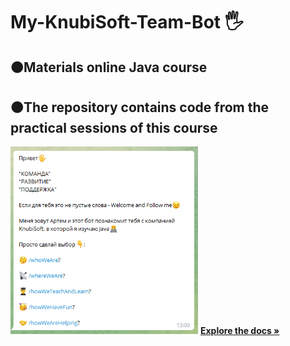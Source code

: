 <h1 align>My-KnubiSoft-Team-Bot 🖐</h1>
<h2>🟠Materials online Java course</h2>
<h2>🟠The repository contains code from the practical sessions of this course</h2>
<img src="image/Screenshot_25.png" alt="Logo" width="300" height="300">
<a href="https://github.com/othneildrew/Best-README-Template"><strong>Explore the docs »</strong></a>

